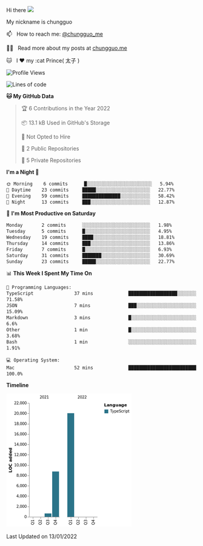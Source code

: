 Hi there <img src="https://media.giphy.com/media/hvRJCLFzcasrR4ia7z/giphy.gif" width="25px">

My nickname is chungguo


📫 &nbsp; How to reach me: [@chungguo_me](https://twitter.com/chungguo_me)

👨‍💻 &nbsp; Read more about my posts at [chungguo.me](https://chungguo.me)

🐱 &nbsp; I :heart: my :cat Prince( 太子 )

<!--START_SECTION:waka-->
![Profile Views](http://img.shields.io/badge/Profile%20Views-30-blue)

![Lines of code](https://img.shields.io/badge/From%20Hello%20World%20I%27ve%20Written-29%20Thousand%20lines%20of%20code-blue)

**🐱 My GitHub Data** 

> 🏆 6 Contributions in the Year 2022
 > 
> 📦 13.1 kB Used in GitHub's Storage 
 > 
> 🚫 Not Opted to Hire
 > 
> 📜 2 Public Repositories 
 > 
> 🔑 5 Private Repositories  
 > 
**I'm a Night 🦉** 

```text
🌞 Morning    6 commits      █░░░░░░░░░░░░░░░░░░░░░░░░   5.94% 
🌆 Daytime    23 commits     █████░░░░░░░░░░░░░░░░░░░░   22.77% 
🌃 Evening    59 commits     ██████████████░░░░░░░░░░░   58.42% 
🌙 Night      13 commits     ███░░░░░░░░░░░░░░░░░░░░░░   12.87%

```
📅 **I'm Most Productive on Saturday** 

```text
Monday       2 commits      ░░░░░░░░░░░░░░░░░░░░░░░░░   1.98% 
Tuesday      5 commits      █░░░░░░░░░░░░░░░░░░░░░░░░   4.95% 
Wednesday    19 commits     ████░░░░░░░░░░░░░░░░░░░░░   18.81% 
Thursday     14 commits     ███░░░░░░░░░░░░░░░░░░░░░░   13.86% 
Friday       7 commits      █░░░░░░░░░░░░░░░░░░░░░░░░   6.93% 
Saturday     31 commits     ███████░░░░░░░░░░░░░░░░░░   30.69% 
Sunday       23 commits     █████░░░░░░░░░░░░░░░░░░░░   22.77%

```


📊 **This Week I Spent My Time On** 

```text
💬 Programming Languages: 
TypeScript               37 mins             ██████████████████░░░░░░░   71.58% 
JSON                     7 mins              ███░░░░░░░░░░░░░░░░░░░░░░   15.09% 
Markdown                 3 mins              █░░░░░░░░░░░░░░░░░░░░░░░░   6.6% 
Other                    1 min               █░░░░░░░░░░░░░░░░░░░░░░░░   3.68% 
Bash                     1 min               ░░░░░░░░░░░░░░░░░░░░░░░░░   1.91%

💻 Operating System: 
Mac                      52 mins             █████████████████████████   100.0%

```

**Timeline**

![Chart not found](https://raw.githubusercontent.com/chungguo/chungguo/main/charts/bar_graph.png) 


 Last Updated on 13/01/2022
<!--END_SECTION:waka-->
